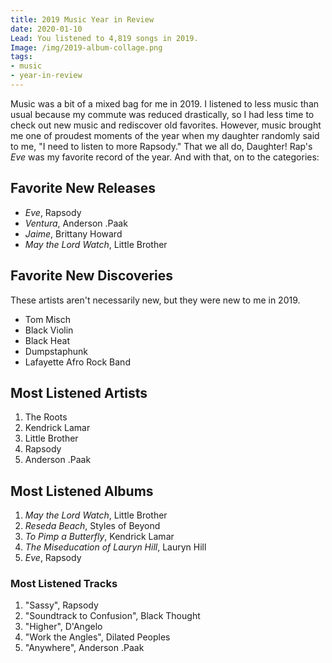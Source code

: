 ```yaml
---
title: 2019 Music Year in Review
date: 2020-01-10
Lead: You listened to 4,819 songs in 2019.
Image: /img/2019-album-collage.png
tags: 
- music
- year-in-review
---
```


Music was a bit of a mixed bag for me in 2019. I listened to less music than usual because my commute was reduced drastically, so I had less time to check out new music and rediscover old favorites. However, music brought me one of proudest moments of the year when my daughter randomly said to me, "I need to listen to more Rapsody." That we all do, Daughter! Rap's *Eve* was my favorite record of the year. And with that, on to the categories:

## Favorite New Releases

- *Eve*, Rapsody
- *Ventura*, Anderson .Paak
- *Jaime*, Brittany Howard
- *May the Lord Watch*, Little Brother

## Favorite New Discoveries

These artists aren't necessarily new, but they were new to me in 2019. 

- Tom Misch
- Black Violin
- Black Heat
- Dumpstaphunk
- Lafayette Afro Rock Band

## Most Listened Artists

1. The Roots
2. Kendrick Lamar
3. Little Brother
4. Rapsody
5. Anderson .Paak

## Most Listened Albums

1. *May the Lord Watch*, Little Brother
2. *Reseda Beach*, Styles of Beyond
3. *To Pimp a Butterfly*, Kendrick Lamar
4. *The Miseducation of Lauryn Hill*, Lauryn Hill
5. *Eve*, Rapsody

### Most Listened Tracks

1. "Sassy", Rapsody
2. "Soundtrack to Confusion", Black Thought
3. "Higher", D'Angelo
4. "Work the Angles", Dilated Peoples
5. "Anywhere", Anderson .Paak